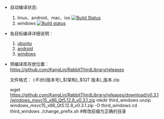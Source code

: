 
* 自动编译状态: 
    1. linux、android、mac、ios [![Build Status](https://travis-ci.org/KangLin/RabbitThirdLibrary.svg)](https://travis-ci.org/KangLin/RabbitThirdLibrary)
    2. windows [![Build status](https://ci.appveyor.com/api/projects/status/avr0nsghpb87ddnf?svg=true)](https://ci.appveyor.com/project/KangLin/rabbitthirdlibrary)

* 各目标编译详细说明：
    1. [ubuntu](INSTALL_UBUNTU.md)
    2. [android](INSTALL_ANDROID.md)
    3. [windows](INSTALL_WINDOWS.md)

* 预编译库存放位置：  
  https://github.com/KangLin/RabbitThirdLibrary/releases  
  
  文件格式： $(平台)$(版本号)_$(架构)_$(QT 版本)_版本.zip

    wget https://github.com/KangLin/RabbitThirdLibrary/releases/download/v0.3.1/windows_msvc15_x86_Qt5.12.8_v0.3.1.zip
    mkdir third_windows
    unzip windows_msvc15_x86_Qt5.12.8_v0.3.1.zip -O third_windows
    cd third_windows
    ./change_prefix.sh    #修改前缀为正确的目录
